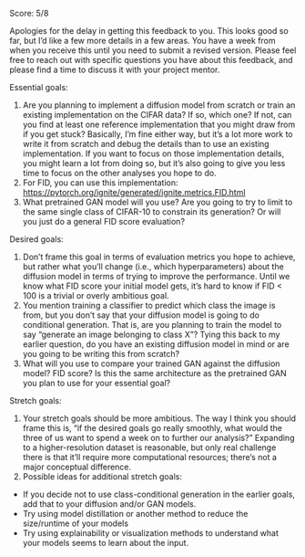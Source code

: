 Score: 5/8

Apologies for the delay in getting this feedback to you. This looks good so far, but I’d like a few more details in a few areas. You have a week from when you receive this until you need to submit a revised version. Please feel free to reach out with specific questions you have about this feedback, and please find a time to discuss it with your project mentor.

Essential goals:
1.	Are you planning to implement a diffusion model from scratch or train an existing implementation on the CIFAR data? If so, which one? If not, can you find at least one reference implementation that you might draw from if you get stuck? Basically, I’m fine either way, but it’s a lot more work to write it from scratch and debug the details than to use an existing implementation. If you want to focus on those implementation details, you might learn a lot from doing so, but it’s also going to give you less time to focus on the other analyses you hope to do.
2.	For FID, you can use this implementation: https://pytorch.org/ignite/generated/ignite.metrics.FID.html
3.	What pretrained GAN model will you use? Are you going to try to limit to the same single class of CIFAR-10 to constrain its generation? Or will you just do a general FID score evaluation?

Desired goals:
1.	Don’t frame this goal in terms of evaluation metrics you hope to achieve, but rather what you’ll change (i.e., which hyperparameters) about the diffusion model in terms of trying to improve the performance. Until we know what FID score your initial model gets, it’s hard to know if FID < 100 is a trivial or overly ambitious goal.
2.	You mention training a classifier to predict which class the image is from, but you don’t say that your diffusion model is going to do conditional generation. That is, are you planning to train the model to say “generate an image belonging to class X”? Tying this back to my earlier question, do you have an existing diffusion model in mind or are you going to be writing this from scratch?
3.	What will you use to compare your trained GAN against the diffusion model? FID score? Is this the same architecture as the pretrained GAN you plan to use for your essential goal?

Stretch goals:
1.	Your stretch goals should be more ambitious. The way I think you should frame this is, “if the desired goals go really smoothly, what would the three of us want to spend a week on to further our analysis?” Expanding to a higher-resolution dataset is reasonable, but only real challenge there is that it’ll require more computational resources; there’s not a major conceptual difference.
2.	Possible ideas for additional stretch goals:
-	If you decide not to use class-conditional generation in the earlier goals, add that to your diffusion and/or GAN models.
-	Try using model distillation or another method to reduce the size/runtime of your models
-	Try using explainability or visualization methods to understand what your models seems to learn about the input.
